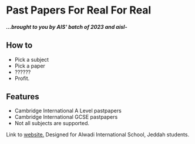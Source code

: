 # Past Papers For Real For Real
##### ...brought to you by AIS' batch of 2023 and aisl-


## How to

- Pick a subject
- Pick a paper
- ??????
- Profit.

## Features

- Cambridge International A Level pastpapers
- Cambridge International GCSE pastpapers
- Not all subjects are supported.


Link to [website.](https://ppfrfr23.web.app/)
Designed for Alwadi International School, Jeddah students.

